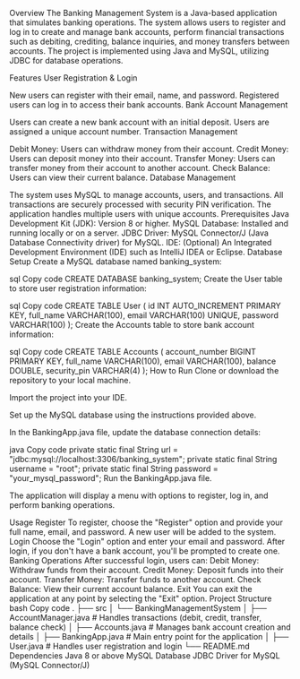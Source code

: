 Overview
The Banking Management System is a Java-based application that simulates banking operations. The system allows users to register and log in to create and manage bank accounts, perform financial transactions such as debiting, crediting, balance inquiries, and money transfers between accounts. The project is implemented using Java and MySQL, utilizing JDBC for database operations.

Features
User Registration & Login

New users can register with their email, name, and password.
Registered users can log in to access their bank accounts.
Bank Account Management

Users can create a new bank account with an initial deposit.
Users are assigned a unique account number.
Transaction Management

Debit Money: Users can withdraw money from their account.
Credit Money: Users can deposit money into their account.
Transfer Money: Users can transfer money from their account to another account.
Check Balance: Users can view their current balance.
Database Management

The system uses MySQL to manage accounts, users, and transactions.
All transactions are securely processed with security PIN verification.
The application handles multiple users with unique accounts.
Prerequisites
Java Development Kit (JDK): Version 8 or higher.
MySQL Database: Installed and running locally or on a server.
JDBC Driver: MySQL Connector/J (Java Database Connectivity driver) for MySQL.
IDE: (Optional) An Integrated Development Environment (IDE) such as IntelliJ IDEA or Eclipse.
Database Setup
Create a MySQL database named banking_system:

sql
Copy code
CREATE DATABASE banking_system;
Create the User table to store user registration information:

sql
Copy code
CREATE TABLE User (
    id INT AUTO_INCREMENT PRIMARY KEY,
    full_name VARCHAR(100),
    email VARCHAR(100) UNIQUE,
    password VARCHAR(100)
);
Create the Accounts table to store bank account information:

sql
Copy code
CREATE TABLE Accounts (
    account_number BIGINT PRIMARY KEY,
    full_name VARCHAR(100),
    email VARCHAR(100),
    balance DOUBLE,
    security_pin VARCHAR(4)
);
How to Run
Clone or download the repository to your local machine.

Import the project into your IDE.

Set up the MySQL database using the instructions provided above.

In the BankingApp.java file, update the database connection details:

java
Copy code
private static final String url = "jdbc:mysql://localhost:3306/banking_system";
private static final String username = "root";
private static final String password = "your_mysql_password";
Run the BankingApp.java file.

The application will display a menu with options to register, log in, and perform banking operations.

Usage
Register
To register, choose the "Register" option and provide your full name, email, and password.
A new user will be added to the system.
Login
Choose the "Login" option and enter your email and password.
After login, if you don't have a bank account, you'll be prompted to create one.
Banking Operations
After successful login, users can:
Debit Money: Withdraw funds from their account.
Credit Money: Deposit funds into their account.
Transfer Money: Transfer funds to another account.
Check Balance: View their current account balance.
Exit
You can exit the application at any point by selecting the "Exit" option.
Project Structure
bash
Copy code
.
├── src
│   └── BankingManagementSystem
│       ├── AccountManager.java  # Handles transactions (debit, credit, transfer, balance check)
│       ├── Accounts.java        # Manages bank account creation and details
│       ├── BankingApp.java      # Main entry point for the application
│       ├── User.java            # Handles user registration and login
└── README.md
Dependencies
Java 8 or above
MySQL Database
JDBC Driver for MySQL (MySQL Connector/J)
